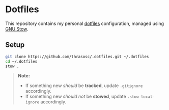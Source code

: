 # Dotfiles

This repository contains my personal [dotfiles](https://wiki.archlinux.org/title/Dotfiles) configuration, managed using [GNU Stow](https://www.gnu.org/software/stow/).

## Setup

```bash
git clone https://github.com/thrasosc/.dotfiles.git ~/.dotfiles
cd ~/.dotfiles
stow .
```
> **Note:**
> - If something new *should* be **tracked**, update `.gitignore` accordingly.
> - If something new *should not* be **stowed**, update `.stow-local-ignore` accordingly.
